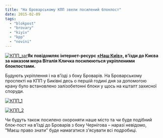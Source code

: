 ```yaml
---
title: "На Броварському КПП звели посилений блокпост"
date: 2015-02-09
tags: 
  - "blokpost"
  - "brovary"
  - "kiyiv"
  - "kpp"
  - "novini"
---
```


[![КПП_заг](https://mpz.brovary.org/wp-content/uploads/2015/02/KPP_zag.jpg)](https://mpz.brovary.org/wp-content/uploads/2015/02/KPP_zag.jpg)**Як повідомляє інтернет-ресурс [«Наш Київ»](http://nashkiev.ua/zhurnal/novosti/pod-kievom-stroyat-novyy-usilennyy-blokpost-foto.html), в’їзди до Києва за наказом мера Віталія Кличка посилюються укріпленими блокпостами.**

Будують укріплення і на в’їзді з боку Броварів. На Броварському проспекті на КПП у Биківні десь о першій годині дня за допомогою крану було встановлено залізобетонні блоки у щось на кшталт захисної споруди.

[![КПП_1](https://mpz.brovary.org/wp-content/uploads/2015/02/KPP_1.jpg)](https://mpz.brovary.org/wp-content/uploads/2015/02/KPP_1.jpg)

[![КПП_2](https://mpz.brovary.org/wp-content/uploads/2015/02/KPP_2.jpg)](https://mpz.brovary.org/wp-content/uploads/2015/02/KPP_2.jpg)

Чи будуть також посилено охороняти наше місто та чи буде подібний блок-пост на в’їзді до Броварів з боку Чернігова – наразі невідомо, "Маєш право знати" буде намагатися з'ясувати всі подробиці.
